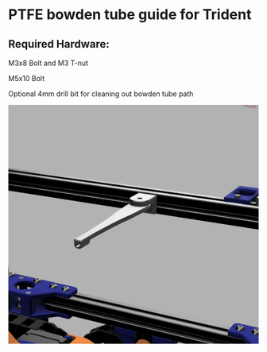 # PTFE bowden tube guide for Trident

## Required Hardware:
M3x8 Bolt and M3 T-nut

M5x10 Bolt

Optional 4mm drill bit for cleaning out bowden tube path 



<img src="Images/Tube Guide.png">
